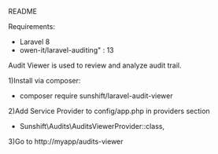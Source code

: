 README

Requirements:
  - Laravel 8
  - owen-it/laravel-auditing" : 13

Audit Viewer is used to review and analyze audit trail.

1)Install via composer:
  - composer require sunshift/laravel-audit-viewer

2)Add Service Provider to config/app.php in providers section
  - Sunshift\Audits\AuditsViewerProvider::class,
 
3)Go to http://myapp/audits-viewer
